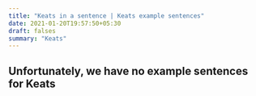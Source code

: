 ```yaml
---
title: "Keats in a sentence | Keats example sentences"
date: 2021-01-20T19:57:50+05:30
draft: falses
summary: "Keats"
---
```

## Unfortunately, we have no example sentences for Keats                 

